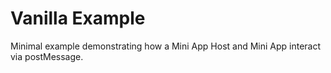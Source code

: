 # Vanilla Example

Minimal example demonstrating how a Mini App Host and Mini App interact via postMessage.
